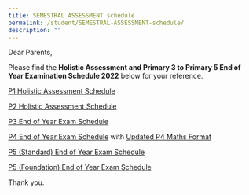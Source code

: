 ```yaml
---
title: SEMESTRAL ASSESSMENT schedule
permalink: /student/SEMESTRAL-ASSESSMENT-schedule/
description: ""
---
```

Dear Parents,   
  
Please find the **Holistic Assessment and Primary 3 to Primary 5 End of Year Examination Schedule 2022** below for your reference.  
  
[P1 Holistic Assessment Schedule](/files/Parents%20and%20Partners/Student/SEMESTRAL%20ASSESSMENT%20schedule/P1%20HA%20Schedule%20for%20Sem%202%202022%20endorsed.pdf)  
  
[P2 Holistic Assessment Schedule](/files/Parents%20and%20Partners/Student/SEMESTRAL%20ASSESSMENT%20schedule/P2%20HA%20Schedule%20for%20Sem%202%202022%20endorsed.pdf)  
  
[P3 End of Year Exam Schedule](/files/Parents%20and%20Partners/Student/SEMESTRAL%20ASSESSMENT%20schedule/P3%20EYE%202022%20Information%20for%20Parents.pdf)  
  
[P4 End of Year Exam Schedule](/files/Parents%20and%20Partners/Student/SEMESTRAL%20ASSESSMENT%20schedule/P4%20EYE%202022%20Information%20for%20Parents%20(1).pdf) with [Updated P4 Maths Format](/files/Parents%20and%20Partners/Student/SEMESTRAL%20ASSESSMENT%20schedule/UPDATED_P4%20Maths%20Format%20of%20End%20of%20Year%20Examination%20and%20Topics.pdf)  
  
[P5 (Standard) End of Year Exam Schedule](/files/Parents%20and%20Partners/Student/SEMESTRAL%20ASSESSMENT%20schedule/P5%20Standard%20EYE%202022%20Information%20for%20Parents.pdf)  
  
[P5 (Foundation) End of Year Exam Schedule](/files/Parents%20and%20Partners/Student/SEMESTRAL%20ASSESSMENT%20schedule/P5%20Foundation%20EYE%202022%20Information%20for%20Parents.pdf)  
  
Thank you.